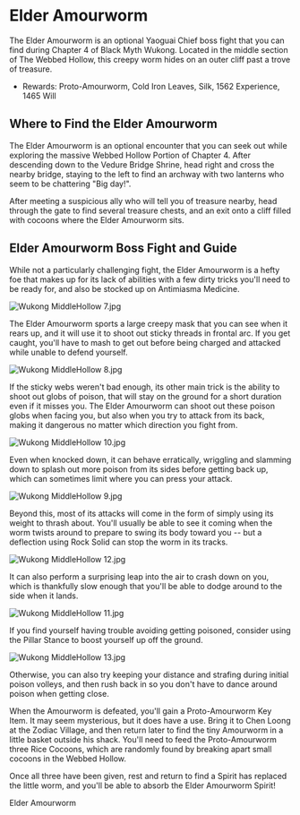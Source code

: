 # Elder Amourworm

The Elder Amourworm is an optional Yaoguai Chief boss fight that you can find during Chapter 4 of Black Myth Wukong. Located in the middle section of The Webbed Hollow, this creepy worm hides on an outer cliff past a trove of treasure. 

  * Rewards: Proto-Amourworm, Cold Iron Leaves, Silk, 1562 Experience, 1465 Will

## Where to Find the Elder Amourworm

The Elder Amourworm is an optional encounter that you can seek out while exploring the massive Webbed Hollow Portion of Chapter 4. After descending down to the Vedure Bridge Shrine, head right and cross the nearby bridge, staying to the left to find an archway with two lanterns who seem to be chattering "Big day!". 

After meeting a suspicious ally who will tell you of treasure nearby, head through the gate to find several treasure chests, and an exit onto a cliff filled with cocoons where the Elder Amourworm sits. 

## Elder Amourworm Boss Fight and Guide

While not a particularly challenging fight, the Elder Amourworm is a hefty foe that makes up for its lack of abilities with a few dirty tricks you'll need to be ready for, and also be stocked up on Antimiasma Medicine. 

![Wukong MiddleHollow 7.jpg](https://oyster.ignimgs.com/mediawiki/apis.ign.com/black-myth-wukong/8/87/Wukong_MiddleHollow_7.jpg)

The Elder Amourworm sports a large creepy mask that you can see when it rears up, and it will use it to shoot out sticky threads in frontal arc. If you get caught, you'll have to mash to get out before being charged and attacked while unable to defend yourself. 

![Wukong MiddleHollow 8.jpg](https://oyster.ignimgs.com/mediawiki/apis.ign.com/black-myth-wukong/2/2f/Wukong_MiddleHollow_8.jpg)

If the sticky webs weren't bad enough, its other main trick is the ability to shoot out globs of poison, that will stay on the ground for a short duration even if it misses you. The Elder Amourworm can shoot out these poison globs when facing you, but also when you try to attack from its back, making it dangerous no matter which direction you fight from. 

![Wukong MiddleHollow 10.jpg](https://oyster.ignimgs.com/mediawiki/apis.ign.com/black-myth-wukong/8/84/Wukong_MiddleHollow_10.jpg)

Even when knocked down, it can behave erratically, wriggling and slamming down to splash out more poison from its sides before getting back up, which can sometimes limit where you can press your attack. 

![Wukong MiddleHollow 9.jpg](https://oyster.ignimgs.com/mediawiki/apis.ign.com/black-myth-wukong/5/5f/Wukong_MiddleHollow_9.jpg)

Beyond this, most of its attacks will come in the form of simply using its weight to thrash about. You'll usually be able to see it coming when the worm twists around to prepare to swing its body toward you -- but a deflection using Rock Solid can stop the worm in its tracks. 

![Wukong MiddleHollow 12.jpg](https://oyster.ignimgs.com/mediawiki/apis.ign.com/black-myth-wukong/f/f4/Wukong_MiddleHollow_12.jpg)

It can also perform a surprising leap into the air to crash down on you, which is thankfully slow enough that you'll be able to dodge around to the side when it lands. 

![Wukong MiddleHollow 11.jpg](https://oyster.ignimgs.com/mediawiki/apis.ign.com/black-myth-wukong/4/48/Wukong_MiddleHollow_11.jpg)

If you find yourself having trouble avoiding getting poisoned, consider using the Pillar Stance to boost yourself up off the ground. 

![Wukong MiddleHollow 13.jpg](https://oyster.ignimgs.com/mediawiki/apis.ign.com/black-myth-wukong/2/2f/Wukong_MiddleHollow_13.jpg)

Otherwise, you can also try keeping your distance and strafing during initial poison volleys, and then rush back in so you don't have to dance around poison when getting close. 

When the Amourworm is defeated, you'll gain a Proto-Amourworm Key Item. It may seem mysterious, but it does have a use. Bring it to Chen Loong at the Zodiac Village, and then return later to find the tiny Amourworm in a little basket outside his shack. You'll need to feed the Proto-Amourworm three Rice Cocoons, which are randomly found by breaking apart small cocoons in the Webbed Hollow. 

Once all three have been given, rest and return to find a Spirit has replaced the little worm, and you'll be able to absorb the Elder Amourworm Spirit! 

Elder Amourworm